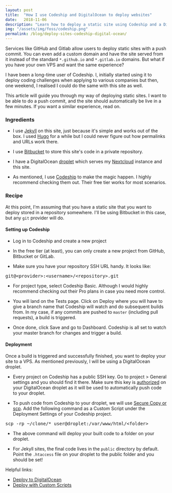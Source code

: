 ```yaml
---
layout: post
title:  "How I use Codeship and DigitalOcean to deploy websites"
date:   2018-11-06
description: "Learn how to deploy a static site using Codeship and a DigitalOcean droplet"
img: "/assets/img/foss/codeship.png"
permalink: /blog/deploy-sites-codeship-digital-ocean/
---
```


Services like GitHub and Gitlab allow users to deploy static sites with a push commit. You can even add a custom domain and have the site served from it instead of the standard ```*.github.io``` and ```*.gitlab.io``` domains. But what if you have your own VPS and want the same experience?

I have been a long-time user of Codeship. I, initially started using it to deploy coding challenges when applying to various companies but then, one weekend, I realised I could do the same with this site as well.

This article will guide you through my way of deploying static sites. I want to be able to do a push commit, and the site should automatically be live in a few minutes. If you want a similar experience, read on.

### Ingredients

* I use [Jekyll](https://jekyllrb.com/) on this site, just because it's simple and works out of the box. I used [Hugo](https://gohugo.io/) for a while but I could never figure out how permalinks and URLs work there.

* I use [Bitbucket](https://bitbucket.org/) to store this site's code in a private repository.

* I have a DigitalOcean [droplet](https://www.digitalocean.com/products/droplets/) which serves my [Nextcloud](https://nextcloud.com/) instance and this site.

* As mentioned, I use [Codeship](https://codeship.com/) to make the magic happen. I highly recommend checking them out. Their free tier works for most scenarios.

### Recipe

At this point, I'm assuming that you have a static site that you want to deploy stored in a repository somewhere. I'll be using Bitbucket in this case, but any ```git``` provider will do.

#### Setting up Codeship

* Log in to Codeship and create a new project

* In the free tier (at least), you can only create a new project from GitHub, Bitbucket or GitLab.

* Make sure you have your repository SSH URL handy. It looks like:
<pre>git@&lt;provider&gt;:&lt;username&gt;/&lt;repository&gt;.git</pre>

* For project type, select Codeship Basic. Although I would highly recommend checking out their Pro plans in case you need more control.

* You will land on the Tests page. Click on Deploy where you will have to give a branch name that Codeship will watch and do subsequent builds from. In my case, if any commits are pushed to ```master``` (including pull requests), a build is triggered.

* Once done, click Save and go to Dashboard. Codeship is all set to watch your master branch for changes and trigger a build.

#### Deployment

Once a build is triggered and successfully finished, you want to deploy your site to a VPS. As mentioned previously, I will be using a DigitalOcean droplet.

* Every project on Codeship has a public SSH key. Go to project > General settings and you should find it there. Make sure this key is [authorized](https://www.ssh.com/ssh/authorized_keys/) on your DigitalOcean droplet as it will be used to automatically push code to your droplet.

* To push code from Codeship to your droplet, we will use [Secure Copy or scp](https://kb.iu.edu/d/agye). Add the following command as a Custom Script under the Deployment Settings of your Codeship project.
<pre>scp -rp ~/clone/* user@droplet:/var/www/html/&lt;folder&gt;</pre>


* The above command will deploy your built code to a folder on your droplet.

* For Jekyll sites, the final code lives in the ```public``` directory by default. Point the ```.htaccess``` file on your droplet to the public folder and you should be set!

Helpful links:
* [Deploy to DigitalOcean](https://documentation.codeship.com/basic/continuous-deployment/deployment-to-digitalocean/)
* [Deploy with Custom Scripts](https://documentation.codeship.com/basic/continuous-deployment/deployment-with-custom-scripts/)

